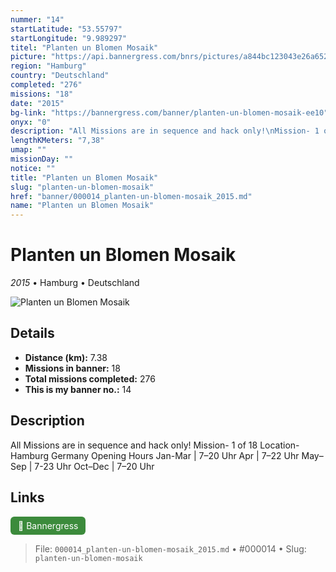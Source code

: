 ```yaml
---
nummer: "14"
startLatitude: "53.55797"
startLongitude: "9.989297"
titel: "Planten un Blomen Mosaik"
picture: "https://api.bannergress.com/bnrs/pictures/a844bc123043e26a652f2fef6fa42d3f"
region: "Hamburg"
country: "Deutschland"
completed: "276"
missions: "18"
date: "2015"
bg-link: "https://bannergress.com/banner/planten-un-blomen-mosaik-ee10"
onyx: "0"
description: "All Missions are in sequence and hack only!\nMission- 1 of 18\nLocation- Hamburg Germany\nOpening Hours\nJan-Mar | 7–20 Uhr\nApr | 7–22 Uhr\nMay–Sep | 7-23 Uhr\nOct–Dec | 7–20 Uhr"
lengthKMeters: "7,38"
umap: ""
missionDay: ""
notice: ""
title: "Planten un Blomen Mosaik"
slug: "planten-un-blomen-mosaik"
href: "banner/000014_planten-un-blomen-mosaik_2015.md"
name: "Planten un Blomen Mosaik"
---
```

# Planten un Blomen Mosaik

*2015* • Hamburg • Deutschland

![Planten un Blomen Mosaik](https://api.bannergress.com/bnrs/pictures/a844bc123043e26a652f2fef6fa42d3f)



## Details
- **Distance (km):** 7.38
- **Missions in banner:** 18
- **Total missions completed:** 276
- **This is my banner no.:** 14



## Description
All Missions are in sequence and hack only!
Mission- 1 of 18
Location- Hamburg Germany
Opening Hours
Jan-Mar | 7–20 Uhr
Apr | 7–22 Uhr
May–Sep | 7-23 Uhr
Oct–Dec | 7–20 Uhr



## Links
<a href="https://bannergress.com/banner/planten-un-blomen-mosaik-ee10" target="_blank" style="display:inline-block;margin-right:8px;padding:6px 12px;background:#3c8b3c;color:#fff;text-decoration:none;border-radius:6px;">🔗 Bannergress</a>



> File: `000014_planten-un-blomen-mosaik_2015.md`
> • #000014
> • Slug: `planten-un-blomen-mosaik`
